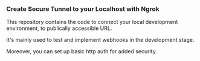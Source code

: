 ### Create Secure Tunnel to your Localhost with Ngrok

This repository contains the code to connect your local development environment, to publically accessible URL.

It's mainly used to test and implement webhooks in the development stage.

Moreover, you can set up basic http auth for added security.
